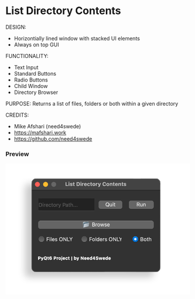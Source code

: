 # List Directory Contents

DESIGN:
- Horizontially lined window with stacked UI elements
- Always on top GUI

FUNCTIONALITY:
- Text Input
- Standard Buttons
- Radio Buttons
- Child Window
- Directory Browser

PURPOSE:
Returns a list of files, folders or both within a given directory

CREDITS:
- Mike Afshari (need4swede)
- https://mafshari.work
- https://github.com/need4swede

### Preview
<img src="preview.png">

